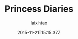 ---
title: "Princess Diaries"
github: https://github.com/laixintao/Princess-Diaries
demo: http://laixintao.github.io/Princess-Diaries.html 
author: laixintao

ssg:
  - Jekyll
cms:
  - No Cms
date: 2015-11-21T15:15:37Z
github_branch: master
description: "👸 A jekyll theme."
stale: true
---